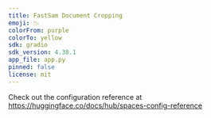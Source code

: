 ```yaml
---
title: FastSam Document Cropping
emoji: 📉
colorFrom: purple
colorTo: yellow
sdk: gradio
sdk_version: 4.38.1
app_file: app.py
pinned: false
license: mit
---
```


Check out the configuration reference at https://huggingface.co/docs/hub/spaces-config-reference
